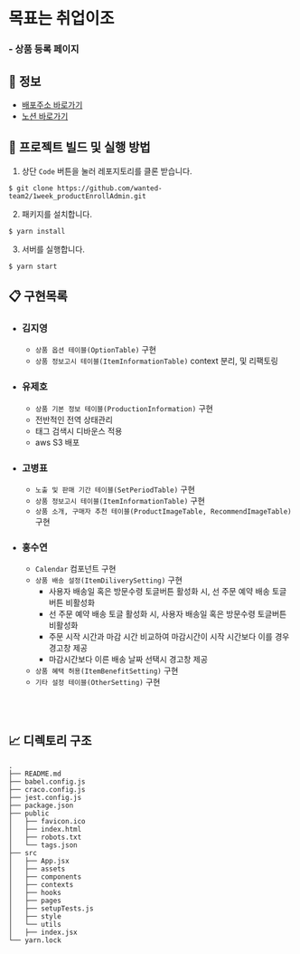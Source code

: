 # 목표는 취업이조
### - 상품 등록 페이지
## 🚀 정보

- [배포주소 바로가기](https://goalisemployment.s3.ap-northeast-2.amazonaws.com/index.html)
- [노션 바로가기](https://sleepy-oxygen-343.notion.site/41970b5fee2d45aebd7b01de061039eb)

## 🧐 프로젝트 빌드 및 실행 방법

1. 상단 `Code` 버튼을 눌러 레포지토리를 클론 받습니다.

```
$ git clone https://github.com/wanted-team2/1week_productEnrollAdmin.git
```

2. 패키지를 설치합니다.

```
$ yarn install
```

3. 서버를 실행합니다.

```
$ yarn start
```

## 📋 구현목록

- ### 김지영

  - `상품 옵션 테이블(OptionTable)` 구현
  - `상품 정보고시 테이블(ItemInformationTable)` context 분리, 및 리팩토링

- ### 유제호

  - `상품 기본 정보 테이블(ProductionInformation)` 구현
  - 전반적인 전역 상태관리
  - 태그 검색시 디바운스 적용
  - aws S3 배포

- ### 고병표

  - `노출 및 판매 기간 테이블(SetPeriodTable)` 구현
  - `상품 정보고시 테이블(ItemInformationTable)` 구현
  - `상품 소개, 구매자 추천 테이블(ProductImageTable, RecommendImageTable)` 구현

- ### 홍수연
  - `Calendar` 컴포넌트 구현
  - `상품 배송 설정(ItemDiliverySetting)` 구현
    - 사용자 배송일 혹은 방문수령 토글버튼 활성화 시, 선 주문 예약 배송 토글버튼 비활성화
    - 선 주문 예약 배송 토글 활성화 시, 사용자 배송일 혹은 방문수령 토글버튼 비활성화
    - 주문 시작 시간과 마감 시간 비교하여 마감시간이 시작 시간보다 이를 경우 경고창 제공
    - 마감시간보다 이른 배송 날짜 선택시 경고창 제공
  - `상품 혜택 허용(ItemBenefitSetting)` 구현
  - `기타 설정 테이블(OtherSetting)` 구현

<br>
<br>

## 📈 디렉토리 구조

```
.
├── README.md
├── babel.config.js
├── craco.config.js
├── jest.config.js
├── package.json
├── public
│   ├── favicon.ico
│   ├── index.html
│   ├── robots.txt
│   └── tags.json
├── src
│   ├── App.jsx
│   ├── assets
│   ├── components
│   ├── contexts
│   ├── hooks
│   ├── pages
│   ├── setupTests.js
│   ├── style
│   └── utils
│   ├── index.jsx
└── yarn.lock
```
